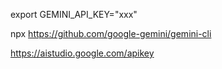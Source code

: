 
export GEMINI_API_KEY="xxx"

npx https://github.com/google-gemini/gemini-cli

https://aistudio.google.com/apikey
